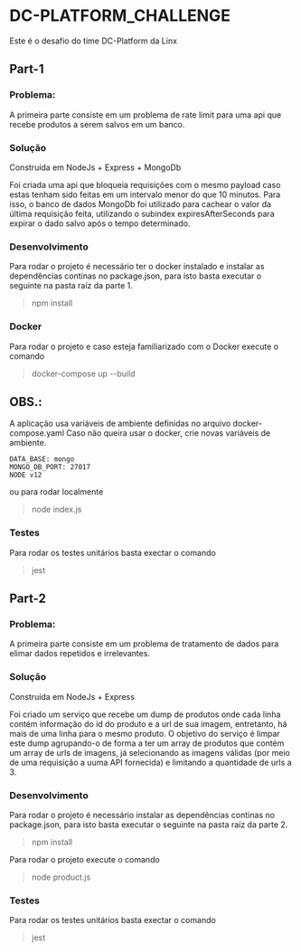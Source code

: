 # DC-PLATFORM_CHALLENGE

Este é o desafio do time DC-Platform da Linx

## Part-1

### Problema:
A primeira parte consiste em um problema de rate limit para uma api que recebe produtos a serem salvos em um banco.

### Solução

Construída em NodeJs + Express + MongoDb

Foi criada uma api que bloqueia requisições com o mesmo payload caso estas tenham sido feitas em um intervalo menor do que 10 minutos. Para isso, o banco de dados MongoDb foi utilizado para cachear o valor da última requisição feita, utilizando o subindex expiresAfterSeconds para expirar o dado salvo após o tempo determinado.

### Desenvolvimento


Para rodar o projeto é necessário ter o docker instalado e instalar as dependências continas no package.json, para isto basta executar o seguinte  na pasta raíz da parte 1.

>npm install 


### Docker
Para rodar o projeto e caso esteja familiarizado com o Docker execute o comando

>docker-compose up --build

## OBS.:
A aplicação usa variáveis de ambiente definidas no arquivo docker-compose.yaml
Caso não queira usar o docker, crie novas variáveis de ambiente.

    DATA_BASE: mongo
    MONGO_DB_PORT: 27017
    NODE v12


ou para rodar localmente

>node index.js

### Testes
Para rodar os testes unitários basta exectar o comando
>jest




## Part-2

### Problema:
A primeira parte consiste em um problema de tratamento de dados para elimar dados repetidos e irrelevantes.

### Solução

Construída em NodeJs + Express

Foi criado um serviço que recebe um dump de produtos onde cada linha contém informação do id do produto e a url de sua imagem, entretanto, há mais de uma linha para o mesmo produto. O objetivo do serviço é limpar este dump agrupando-o de forma a ter um array de produtos que contém um array de urls de imagens, já selecionando as imagens válidas (por meio de uma requisição a uuma API fornecida) e limitando a quantidade de urls a 3.

### Desenvolvimento


Para rodar o projeto é necessário instalar as dependências continas no package.json, para isto basta executar o seguinte  na pasta raíz da parte 2.

>npm install 

Para rodar o projeto execute o comando

>node product.js

### Testes
Para rodar os testes unitários basta exectar o comando
>jest